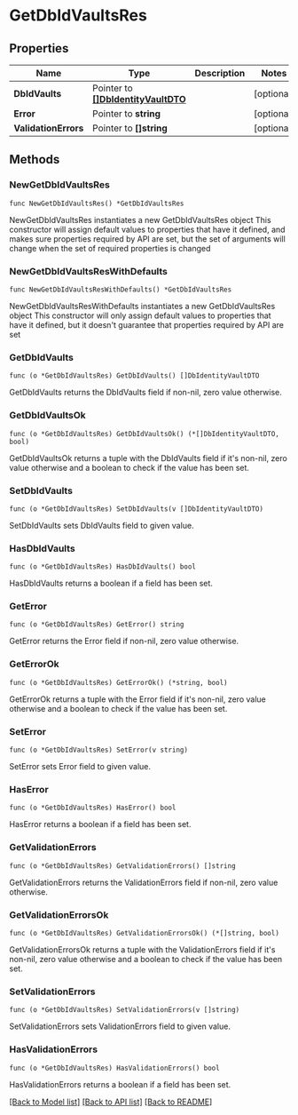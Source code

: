 # GetDbIdVaultsRes

## Properties

Name | Type | Description | Notes
------------ | ------------- | ------------- | -------------
**DbIdVaults** | Pointer to [**[]DbIdentityVaultDTO**](DbIdentityVaultDTO.md) |  | [optional] 
**Error** | Pointer to **string** |  | [optional] 
**ValidationErrors** | Pointer to **[]string** |  | [optional] 

## Methods

### NewGetDbIdVaultsRes

`func NewGetDbIdVaultsRes() *GetDbIdVaultsRes`

NewGetDbIdVaultsRes instantiates a new GetDbIdVaultsRes object
This constructor will assign default values to properties that have it defined,
and makes sure properties required by API are set, but the set of arguments
will change when the set of required properties is changed

### NewGetDbIdVaultsResWithDefaults

`func NewGetDbIdVaultsResWithDefaults() *GetDbIdVaultsRes`

NewGetDbIdVaultsResWithDefaults instantiates a new GetDbIdVaultsRes object
This constructor will only assign default values to properties that have it defined,
but it doesn't guarantee that properties required by API are set

### GetDbIdVaults

`func (o *GetDbIdVaultsRes) GetDbIdVaults() []DbIdentityVaultDTO`

GetDbIdVaults returns the DbIdVaults field if non-nil, zero value otherwise.

### GetDbIdVaultsOk

`func (o *GetDbIdVaultsRes) GetDbIdVaultsOk() (*[]DbIdentityVaultDTO, bool)`

GetDbIdVaultsOk returns a tuple with the DbIdVaults field if it's non-nil, zero value otherwise
and a boolean to check if the value has been set.

### SetDbIdVaults

`func (o *GetDbIdVaultsRes) SetDbIdVaults(v []DbIdentityVaultDTO)`

SetDbIdVaults sets DbIdVaults field to given value.

### HasDbIdVaults

`func (o *GetDbIdVaultsRes) HasDbIdVaults() bool`

HasDbIdVaults returns a boolean if a field has been set.

### GetError

`func (o *GetDbIdVaultsRes) GetError() string`

GetError returns the Error field if non-nil, zero value otherwise.

### GetErrorOk

`func (o *GetDbIdVaultsRes) GetErrorOk() (*string, bool)`

GetErrorOk returns a tuple with the Error field if it's non-nil, zero value otherwise
and a boolean to check if the value has been set.

### SetError

`func (o *GetDbIdVaultsRes) SetError(v string)`

SetError sets Error field to given value.

### HasError

`func (o *GetDbIdVaultsRes) HasError() bool`

HasError returns a boolean if a field has been set.

### GetValidationErrors

`func (o *GetDbIdVaultsRes) GetValidationErrors() []string`

GetValidationErrors returns the ValidationErrors field if non-nil, zero value otherwise.

### GetValidationErrorsOk

`func (o *GetDbIdVaultsRes) GetValidationErrorsOk() (*[]string, bool)`

GetValidationErrorsOk returns a tuple with the ValidationErrors field if it's non-nil, zero value otherwise
and a boolean to check if the value has been set.

### SetValidationErrors

`func (o *GetDbIdVaultsRes) SetValidationErrors(v []string)`

SetValidationErrors sets ValidationErrors field to given value.

### HasValidationErrors

`func (o *GetDbIdVaultsRes) HasValidationErrors() bool`

HasValidationErrors returns a boolean if a field has been set.


[[Back to Model list]](../README.md#documentation-for-models) [[Back to API list]](../README.md#documentation-for-api-endpoints) [[Back to README]](../README.md)



